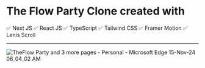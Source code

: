 # The Flow Party Clone created with

✅ Next JS
✅ React JS
✅ TypeScript
✅ Tailwind CSS
✅ Framer Motion
✅ Lenis Scroll

<hr/>

![TheFlow Party and 3 more pages - Personal - Microsoft​ Edge 15-Nov-24 06_04_02 AM](https://github.com/user-attachments/assets/13a5aeed-a8c8-4314-97e7-19711b22aeb5)

